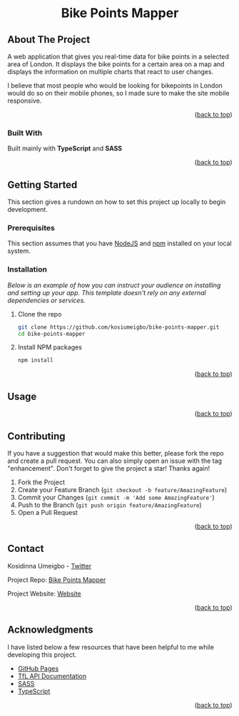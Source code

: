 <a name="readme-top"></a>

<div align="center">
  <h1 align="center">Bike Points Mapper</h1>
</div>

<!-- ABOUT THE PROJECT -->

## About The Project

A web application that gives you real-time data for bike points in a selected area of London. It displays the bike points for a certain area on a map and displays the information on multiple charts that react to user changes.

I believe that most people who would be looking for bikepoints in London would do so on their mobile phones, so I made sure to make the site mobile responsive.

<p align="right">(<a href="#readme-top">back to top</a>)</p>

### Built With

Built mainly with <strong>TypeScript</strong> and <strong>SASS</strong>

<p align="right">(<a href="#readme-top">back to top</a>)</p>

<!-- GETTING STARTED -->

## Getting Started

This section gives a rundown on how to set this project up locally to begin development.

### Prerequisites

This section assumes that you have [NodeJS](https://nodejs.org/en) and [npm](https://www.npmjs.com/) installed on your local system.

### Installation

_Below is an example of how you can instruct your audience on installing and setting up your app. This template doesn't rely on any external dependencies or services._

<!-- 1. Get a free API Key at [https://example.com](https://example.com) -->

1. Clone the repo
   ```sh
   git clone https://github.com/kosiumeigbo/bike-points-mapper.git
   cd bike-points-mapper
   ```
2. Install NPM packages
   ```sh
   npm install
   ```
   <!-- 3. Enter your API in `config.js`
      ```js
      const API_KEY = "ENTER YOUR API";
      ``` -->

<p align="right">(<a href="#readme-top">back to top</a>)</p>

<!-- USAGE EXAMPLES -->

## Usage

<p align="right">(<a href="#readme-top">back to top</a>)</p>

<!-- CONTRIBUTING -->

## Contributing

If you have a suggestion that would make this better, please fork the repo and create a pull request. You can also simply open an issue with the tag "enhancement".
Don't forget to give the project a star! Thanks again!

1. Fork the Project
2. Create your Feature Branch (`git checkout -b feature/AmazingFeature`)
3. Commit your Changes (`git commit -m 'Add some AmazingFeature'`)
4. Push to the Branch (`git push origin feature/AmazingFeature`)
5. Open a Pull Request

<p align="right">(<a href="#readme-top">back to top</a>)</p>

<!-- CONTACT -->

## Contact

Kosidinna Umeigbo - [Twitter](https://twitter.com/kosidinna__)

Project Repo: [Bike Points Mapper](https://github.com/kosiumeigbo/bike-points-mapper)

Project Website: [Website](https://kosiumeigbo.github.io/bike-points-mapper/)

<p align="right">(<a href="#readme-top">back to top</a>)</p>

<!-- ACKNOWLEDGMENTS -->

## Acknowledgments

I have listed below a few resources that have been helpful to me while developing this project.

- [GitHub Pages](https://pages.github.com)
- [TfL API Documentation](https://api.tfl.gov.uk/)
- [SASS](https://sass-lang.com/)
- [TypeScript](https://www.typescriptlang.org/)

<p align="right">(<a href="#readme-top">back to top</a>)</p>

<!-- MARKDOWN LINKS & IMAGES -->
<!-- https://www.markdownguide.org/basic-syntax/#reference-style-links -->
